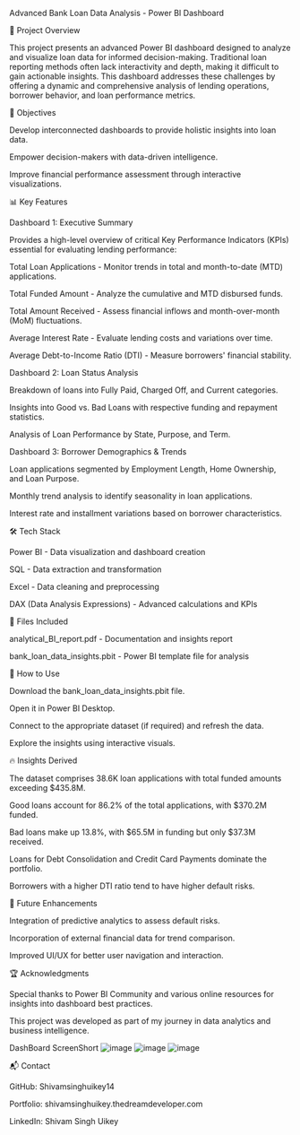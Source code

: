 Advanced Bank Loan Data Analysis - Power BI Dashboard

📌 Project Overview

This project presents an advanced Power BI dashboard designed to analyze and visualize loan data for informed decision-making. Traditional loan reporting methods often lack interactivity and depth, making it difficult to gain actionable insights. This dashboard addresses these challenges by offering a dynamic and comprehensive analysis of lending operations, borrower behavior, and loan performance metrics.

🎯 Objectives

Develop interconnected dashboards to provide holistic insights into loan data.

Empower decision-makers with data-driven intelligence.

Improve financial performance assessment through interactive visualizations.

📊 Key Features

Dashboard 1: Executive Summary

Provides a high-level overview of critical Key Performance Indicators (KPIs) essential for evaluating lending performance:

Total Loan Applications - Monitor trends in total and month-to-date (MTD) applications.

Total Funded Amount - Analyze the cumulative and MTD disbursed funds.

Total Amount Received - Assess financial inflows and month-over-month (MoM) fluctuations.

Average Interest Rate - Evaluate lending costs and variations over time.

Average Debt-to-Income Ratio (DTI) - Measure borrowers' financial stability.

Dashboard 2: Loan Status Analysis

Breakdown of loans into Fully Paid, Charged Off, and Current categories.

Insights into Good vs. Bad Loans with respective funding and repayment statistics.

Analysis of Loan Performance by State, Purpose, and Term.

Dashboard 3: Borrower Demographics & Trends

Loan applications segmented by Employment Length, Home Ownership, and Loan Purpose.

Monthly trend analysis to identify seasonality in loan applications.

Interest rate and installment variations based on borrower characteristics.

🛠️ Tech Stack

Power BI - Data visualization and dashboard creation

SQL - Data extraction and transformation

Excel - Data cleaning and preprocessing

DAX (Data Analysis Expressions) - Advanced calculations and KPIs

📂 Files Included

analytical_BI_report.pdf - Documentation and insights report

bank_loan_data_insights.pbit - Power BI template file for analysis

🚀 How to Use

Download the bank_loan_data_insights.pbit file.

Open it in Power BI Desktop.

Connect to the appropriate dataset (if required) and refresh the data.

Explore the insights using interactive visuals.

🔥 Insights Derived

The dataset comprises 38.6K loan applications with total funded amounts exceeding $435.8M.

Good loans account for 86.2% of the total applications, with $370.2M funded.

Bad loans make up 13.8%, with $65.5M in funding but only $37.3M received.

Loans for Debt Consolidation and Credit Card Payments dominate the portfolio.

Borrowers with a higher DTI ratio tend to have higher default risks.

📌 Future Enhancements

Integration of predictive analytics to assess default risks.

Incorporation of external financial data for trend comparison.

Improved UI/UX for better user navigation and interaction.

🏆 Acknowledgments

Special thanks to Power BI Community and various online resources for insights into dashboard best practices.

This project was developed as part of my journey in data analytics and business intelligence.

DashBoard ScreenShort
![image](https://github.com/user-attachments/assets/6216536d-9d76-45ac-967c-bc43ae5b5df0)
![image](https://github.com/user-attachments/assets/61826a5c-70fd-4cfd-b025-ad9bf6935175)
![image](https://github.com/user-attachments/assets/643e0dc4-cf69-4042-998b-33af89732588)





📬 Contact

GitHub: Shivamsinghuikey14

Portfolio: shivamsinghuikey.thedreamdeveloper.com

LinkedIn: Shivam Singh Uikey


